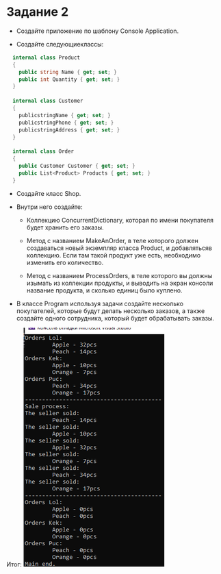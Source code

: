 ﻿# Задание 2
 * Создайте приложение по шаблону Console Application. 
 
 * Создайте следующиеклассы:
```c#
  internal class Product
  {
    public string Name { get; set; }
    public int Quantity { get; set; }
  }
  
  internal class Customer
  {
    publicstringName { get; set; }
    publicstringPhone { get; set; }
    publicstringAddress { get; set; }
  }
  
  internal class Order
  {
    public Customer Customer { get; set; }
    public List<Product> Products { get; set; }
  }
```
 * Создайте класс Shop.
  
 * Внутри него создайте:
   *   Коллекцию ConcurrentDictionary, 
    которая по имени покупателя будет хранить его заказы.
 
   *   Метод с названием MakeAnOrder, 
    в теле которого должен создаваться новый экземпляр класса Product,
    и добавлятьсяв коллекцию. Если там такой продукт уже есть, 
    необходимо изменить его количество.

   *   Метод с названием ProcessOrders, 
    в теле которого вы должны изымать из коллекции продукты,
    и выводить на экран консоли название продукта,
    и сколько единиц было куплено.

 * В классе Program используя задачи создайте несколько покупателей,
  которые будут делать несколько заказов,
  а также создайте одного сотрудника, который будет обрабатывать заказы.

Итог:
![Capture](./Capture.PNG)